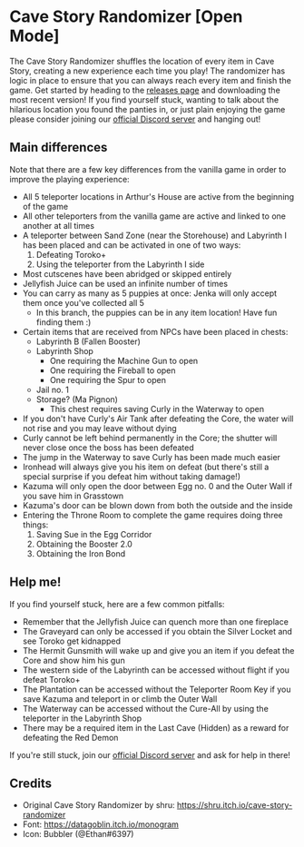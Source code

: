 # Cave Story Randomizer [Open Mode]

The Cave Story Randomizer shuffles the location of every item in Cave Story, creating a new experience each time you play! The randomizer has logic in place to ensure that you can always reach every item and finish the game. Get started by heading to the [releases page](https://github.com/cave-story-randomizer/cave-story-randomizer/releases) and downloading the most recent version! If you find yourself stuck, wanting to talk about the hilarious location you found the panties in, or just plain enjoying the game please consider joining our [official Discord server](https://discord.gg/7zUdPEn) and hanging out!

## Main differences
Note that there are a few key differences from the vanilla game in order to improve the playing experience:

- All 5 teleporter locations in Arthur's House are active from the beginning of the game
- All other teleporters from the vanilla game are active and linked to one another at all times
- A teleporter between Sand Zone (near the Storehouse) and Labyrinth I has been placed and can be activated in one of two ways:
   1. Defeating Toroko+
   2. Using the teleporter from the Labyrinth I side
- Most cutscenes have been abridged or skipped entirely
- Jellyfish Juice can be used an infinite number of times
- You can carry as many as 5 puppies at once: Jenka will only accept them once you've collected all 5
  - In this branch, the puppies can be in any item location! Have fun finding them :)
- Certain items that are received from NPCs have been placed in chests:
  - Labyrinth B (Fallen Booster)
  - Labyrinth Shop
    - One requiring the Machine Gun to open
    - One requiring the Fireball to open
    - One requiring the Spur to open
  - Jail no. 1
  - Storage? (Ma Pignon)
    - This chest requires saving Curly in the Waterway to open
- If you don't have Curly's Air Tank after defeating the Core, the water will not rise and you may leave without dying
- Curly cannot be left behind permanently in the Core; the shutter will never close once the boss has been defeated
- The jump in the Waterway to save Curly has been made much easier
- Ironhead will always give you his item on defeat (but there's still a special surprise if you defeat him without taking damage!)
- Kazuma will only open the door between Egg no. 0 and the Outer Wall if you save him in Grasstown
- Kazuma's door can be blown down from both the outside and the inside
- Entering the Throne Room to complete the game requires doing three things:
  1. Saving Sue in the Egg Corridor
  2. Obtaining the Booster 2.0
  3. Obtaining the Iron Bond

## Help me!
If you find yourself stuck, here are a few common pitfalls:
- Remember that the Jellyfish Juice can quench more than one fireplace
- The Graveyard can only be accessed if you obtain the Silver Locket and see Toroko get kidnapped
- The Hermit Gunsmith will wake up and give you an item if you defeat the Core and show him his gun
- The western side of the Labyrinth can be accessed without flight if you defeat Toroko+
- The Plantation can be accessed without the Teleporter Room Key if you save Kazuma and teleport in or climb the Outer Wall
- The Waterway can be accessed without the Cure-All by using the teleporter in the Labyrinth Shop
- There may be a required item in the Last Cave (Hidden) as a reward for defeating the Red Demon

If you're still stuck, join our [official Discord server](https://discord.gg/7zUdPEn) and ask for help in there!

## Credits
- Original Cave Story Randomizer by shru: https://shru.itch.io/cave-story-randomizer
- Font: https://datagoblin.itch.io/monogram
- Icon: Bubbler (@Ethan#6397)
